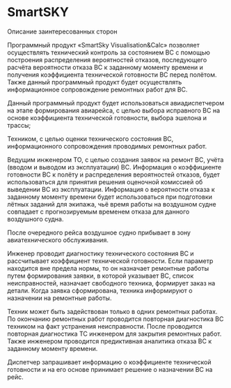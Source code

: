 # SmartSKY
Описание заинтересованных сторон

Программный продукт «SmartSky Visualisation&Calc» позволяет осуществлять технический контроль за состоянием ВС с помощью построения распределения вероятностей отказов, последующего расчёта вероятности отказа ВС к заданному моменту времени и получения коэффициента технической готовности ВС перед полётом. Также данный программный продукт будет осуществлять информационное сопровождение ремонтных работ для ВС. 

Данный программный продукт будет использоваться авиадиспетчером на этапе формирования авиарейса, с целью выбора исправного ВС на основе коэффициента технической готовности, выбора эшелона и трассы; 

Техником, с целью оценки технического состояния ВС, информационного сопровождения проводимых ремонтных работ. 

Ведущим инженером ТО, с целью создания заявок на ремонт ВС, учёта (вводом и выводом из эксплуатации) ВС. Информация о коэффициенте готовности ВС к полёту и распределения вероятностей отказов, будет использоваться для принятия решения оценочной комиссией об выведении ВС из эксплуатации. Информация о вероятности отказа к заданному моменту времени будет использоваться при подготовки лётных заданий для экипажа, чьё время работы на воздушном судне совпадает с прогнозируемым временем отказа для данного воздушного судна.

После очередного рейса воздушное судно прибывает в зону авиатехнического обслуживания. 

Инженер проводит диагностику технического состояния ВС и рассчитывает коэффициент технической готовности. Если параметр находится вне предела нормы, то он назначает ремонтные работы путем формирования заявки, в которой указывает ВС, список неисправностей, назначает свободного техника, формирует заказ на детали. Когда заявка сформирована, техника информируют о назначении на ремонтные работы. 

Техник может быть задействован только в одних ремонтных работах. По окончанию ремонтных работ проводится повторная диагностика ВС техником на факт устранения неисправности. После проводится повторная диагностика ТС инженером для закрытия ремонтных работ. Также инженером проводится предиктивная аналитика отказа ВС к заданному моменту времени. 

Диспетчер запрашивает информацию о коэффициенте технической готовности и на его основе принимает решение о назначении ВС на рейс.
